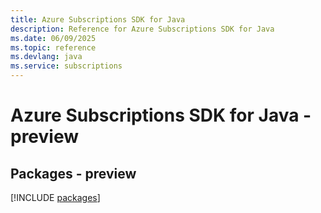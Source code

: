 ```yaml
---
title: Azure Subscriptions SDK for Java
description: Reference for Azure Subscriptions SDK for Java
ms.date: 06/09/2025
ms.topic: reference
ms.devlang: java
ms.service: subscriptions
---
```

# Azure Subscriptions SDK for Java - preview
## Packages - preview
[!INCLUDE [packages](subscriptions-index.md)]